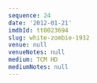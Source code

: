 ```yaml
---
sequence: 24
date: '2012-01-21'
imdbId: tt0023694
slug: white-zombie-1932
venue: null
venueNotes: null
medium: TCM HD
mediumNotes: null
---
```



